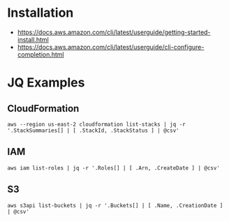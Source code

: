 # Installation 
- https://docs.aws.amazon.com/cli/latest/userguide/getting-started-install.html 
- https://docs.aws.amazon.com/cli/latest/userguide/cli-configure-completion.html 

# JQ Examples 

## CloudFormation
```
aws --region us-east-2 cloudformation list-stacks | jq -r '.StackSummaries[] | [ .StackId, .StackStatus ] | @csv'
```

## IAM
```
aws iam list-roles | jq -r '.Roles[] | [ .Arn, .CreateDate ] | @csv'
```

##  S3
```
aws s3api list-buckets | jq -r '.Buckets[] | [ .Name, .CreationDate ] | @csv'
```
